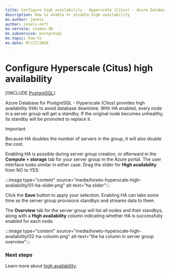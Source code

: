```yaml
---
title: Configure high availability - Hyperscale (Citus) - Azure Database for PostgreSQL
description: How to enable or disable high availability
ms.author: jonels
author: jonels-msft
ms.service: cosmos-db
ms.subservice: postgresql
ms.topic: how-to
ms.date: 07/27/2020
---
```


# Configure Hyperscale (Citus) high availability

[!INCLUDE [PostgreSQL](../includes/appliesto-postgresql.md)]

Azure Database for PostgreSQL - Hyperscale (Citus) provides high availability
(HA) to avoid database downtime. With HA enabled, every node in a server group
will get a standby. If the original node becomes unhealthy, its standby will be
promoted to replace it.

> [!IMPORTANT]
> Because HA doubles the number of servers in the group, it will also double
> the cost.

Enabling HA is possible during server group creation, or afterward in the
**Compute + storage** tab for your server group in the Azure portal. The user
interface looks similar in either case. Drag the slider for **High
availability** from NO to YES:

:::image type="content" source="media/howto-hyperscale-high-availability/01-ha-slider.png" alt-text="ha slider":::

Click the **Save** button to apply your selection. Enabling HA can take some
time as the server group provisions standbys and streams data to them.

The **Overview** tab for the server group will list all nodes and their
standbys, along with a **High availability** column indicating whether HA is
successfully enabled for each node.

:::image type="content" source="media/howto-hyperscale-high-availability/02-ha-column.png" alt-text="the ha column in server group overview":::

### Next steps

Learn more about [high availability](concepts-high-availability.md).
